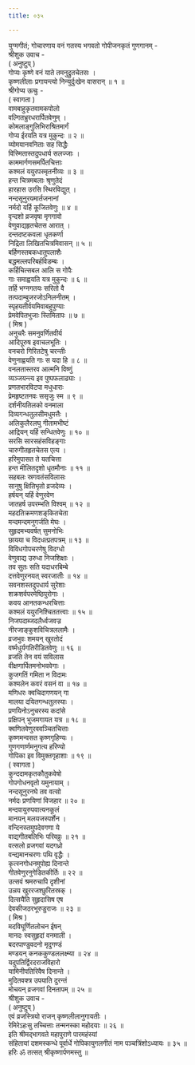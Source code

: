 ```yaml
---
title: ०३५

---
```

युग्मगीतं; गोचारणाय वनं गतस्य भगवतो गोपीजनकृतं गुणगानम् -  
श्रीशुक उवाच -  
( अनुष्टुप् )  
गोप्यः कृष्णे वनं याते तमनुद्रुतचेतसः ।  
कृष्णलीलाः प्रगायन्त्यो निन्युर्दुःखेन वासरान् ॥ १ ॥  
श्रीगोप्य ऊचुः -  
( स्वागता )  
वामबाहुकृतवामकपोलो  
वल्गितभ्रुरधरार्पितवेणुम् ।  
कोमलाङ्‌गुलिभिराश्रितमार्गं  
गोप्य ईरयति यत्र मुकुन्दः ॥ २ ॥  
व्योमयानवनिताः सह सिद्धैः  
विस्मितास्तदुपधार्य सलज्जाः ।  
काममार्गणसमर्पितचित्ताः  
कश्मलं ययुरपस्मृतनीव्यः ॥ ३ ॥  
हन्त चित्रमबलाः श्रृणुतेदं  
हारहास उरसि स्थिरविद्युत् ।  
नन्दसूनुरयमार्तजनानां  
नर्मदो यर्हि कूजितवेणुः ॥ ४ ॥  
वृन्दशो व्रजवृषा मृगगावो  
वेणुवाद्यहृतचेतस आरात् ।  
दन्तदष्टकवला धृतकर्णा  
निद्रिता लिखितचित्रमिवासन् ॥ ५ ॥  
बर्हिणस्तबकधातुपलाशैः  
बद्धमल्लपरिबर्हविडम्बः ।  
कर्हिचित्सबल आलि स गोपैः  
गाः समाह्वयति यत्र मुकुन्दः ॥ ६ ॥  
तर्हि भग्नगतयः सरितो वै  
तत्पदाम्बुजरजोऽनिलनीतम् ।  
स्पृहयतीर्वयमिवाबहुपुण्याः  
प्रेमवेपितभुजाः स्तिमितापः ॥ ७ ॥  
( मिश्र )  
अनुचरैः समनुवर्णितवीर्य  
आदिपूरुष इवाचलभूतिः ।  
वनचरो गिरितटेषु चरन्तीः  
वेणुनाह्वयति गाः स यदा हि ॥ ८ ॥  
वनलतास्तरव आत्मनि विष्णुं  
व्यञ्जयन्त्य इव पुष्पफलाढ्याः ।  
प्रणतभारविटपा मधुधाराः  
प्रेमहृष्टतनवः ससृजुः स्म ॥ ९ ॥  
दर्शनीयतिलको वनमाला  
दिव्यगन्धतुलसीमधुमत्तैः ।  
अलिकुलैरलघु गीतामभीष्टं  
आद्रियन् यर्हि सन्धितवेणुः ॥ १० ॥  
सरसि सारसहंसविहङ्‌गाः  
चारुगीतहृतचेतस एत्य ।  
हरिमुपासत ते यतचित्ता  
हन्त मीलितदृशो धृतमौनाः ॥ ११ ॥  
सहबलः स्रगवतंसविलासः  
सानुषु क्षितिभृतो व्रजदेव्यः ।  
हर्षयन् यर्हि वेणुरवेण  
जातहर्ष उपरम्भति विश्वम् ॥ १२ ॥  
महदतिक्रमणशङ्‌कितचेता  
मन्दमन्दमनुगर्जति मेघः ।  
सुहृदमभ्यवर्षत् सुमनोभिः  
छायया च विदधत्प्रतपत्रम् ॥ १३ ॥  
विविधगोपचरणेषु विदग्धो  
वेणुवाद्य उरुधा निजशिक्षाः ।  
तव सुतः सति यदाधरबिम्बे  
दत्तवेणुरनयत् स्वरजातीः ॥ १४ ॥  
सवनशस्तदुपधार्य सुरेशाः  
शक्रशर्वपरमेष्ठिपुरोगाः ।  
कवय आनतकन्धरचित्ताः  
कश्मलं ययुरनिश्चिततत्त्वाः ॥ १५ ॥  
निजपदाब्जदलैर्ध्वजवज्र  
नीरजाङ्‌कुशविचित्रललामैः ।  
व्रजभुवः शमयन् खुरतोदं  
वर्ष्मधुर्यगतिरीडितवेणुः ॥ १६ ॥  
व्रजति तेन वयं सविलास  
वीक्षणार्पितमनोभववेगाः ।  
कुजगतिं गमिता न विदामः  
कश्मलेन कवरं वसनं वा ॥ १७ ॥  
मणिधरः क्वचिदागणयन् गा  
मालया दयितगन्धतुलस्याः ।  
प्रणयिनोऽनुचरस्य कदांसे  
प्रक्षिपन् भुजमगायत यत्र ॥ १८ ॥  
क्वणितवेणुरववञ्चितचित्ताः  
कृष्णमन्वसत कृष्णगृहिण्यः ।  
गुणगणार्णमनुगत्य हरिण्यो  
गोपिका इव विमुक्तगृहाशाः ॥ १९ ॥  
( स्वागता )  
कुन्ददामकृतकौतुकवेषो  
गोपगोधनवृतो यमुनायाम् ।  
नन्दसूनुरनघे तव वत्सो  
नर्मदः प्रणयिणां विजहार ॥ २० ॥  
मन्दवायुरुपवात्यनकूलं  
मानयन् मलयजस्पर्शेन ।  
वन्दिनस्तमुपदेवगणा ये  
वाद्यगीतबलिभिः परिवव्रुः ॥ २१ ॥  
वत्सलो व्रजगवां यदगध्रो  
वन्द्यमानचरणः पथि वृद्धैः ।  
कृत्स्नगोधनमुपोह्य दिनान्ते  
गीतवेणुरनुगेडितकीर्तिः ॥ २२ ॥  
उत्सवं श्रमरुचापि दृशीनां  
उन्नय खुररजश्छुरितस्रक् ।  
दित्सयैति सुहृदासिष एष  
देवकीजठरभूरुडुराजः ॥ २३ ॥  
( मिश्र )  
मदविघूर्णितलोचन ईषन्  
मानदः स्वसुहृदां वनमाली ।  
बदरपाण्डुवदनो मृदुगण्डं  
मण्डयन् कनककुण्डललक्ष्म्या ॥ २४ ॥  
यदुपतिर्द्विरदराजविहारो  
यामिनीपतिरिवैष दिनान्ते ।  
मुदितवक्त्र उपयाति दुरन्तं  
मोचयन् व्रजगवां दिनतापम् ॥ २५ ॥  
श्रीशुक उवाच -  
( अनुष्टुप् )  
एवं व्रजस्त्रियो राजन् कृष्णलीलानुगायतीः ।  
रेमिरेऽहःसु तच्चित्ताः तन्मनस्का महोदयाः ॥ २६ ॥  
इति श्रीमद्भागवते महापुराणे पारमहंस्यां  
संहितायां दशमस्कन्धे पूर्वार्धे गोपिकायुगलगीतं नाम पञ्चत्रिंशोऽध्यायः ॥ ३५ ॥  
हरिः ॐ तत्सत् श्रीकृष्णार्पणमस्तु ॥